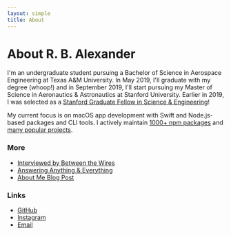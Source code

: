 ```yaml
---
layout: simple
title: About
---
```


# About R. B. Alexander
I'm an undergraduate student pursuing a Bachelor of Science in Aerospace Engineering at Texas A&M University. In May 2019, I'll graduate with my degree (whoop!) and in September 2019, I'll start pursuing my Master of Science in Aeronautics & Astronautics at Stanford University. Earlier in 2019, I was selected as a [Stanford Graduate Fellow in Science & Engineering](https://vpge.stanford.edu/fellowships-funding/sgf/details)!

My current focus is on macOS app development with Swift and Node.js-based packages and CLI tools. I actively maintain [1000+ npm packages](https://www.npmjs.com/~sindresorhus) and [many popular projects](https://github.com/search?q=user%3Asindresorhus+user%3Achalk+user%3Aavajs+user%3Axojs&type=Repositories).

### More

- [Interviewed by Between the Wires](https://medium.freecodecamp.org/sindre-sorhus-8426c0ed785d)
- [Answering Anything & Everything](https://blog.sindresorhus.com/answering-anything-678ce5623798)
- [About Me Blog Post](https://blog.sindresorhus.com/about-sindre-sorhus-42786d2e191b)

### Links

- [GitHub](https://github.com/rbalexander)
- [Instagram](https://instagram.com/rbalexan)
- [Email](/contact)
